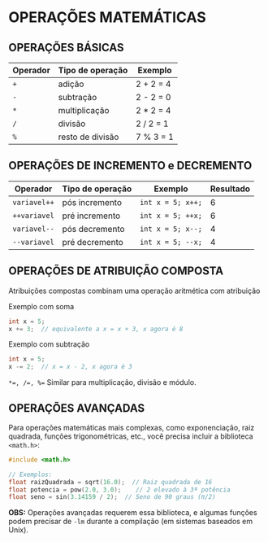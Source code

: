 # OPERAÇÕES MATEMÁTICAS

## OPERAÇÕES BÁSICAS

| Operador | Tipo de operação | Exemplo |
|--------------|------------|---------|
| `+` | adição | 2 + 2 = 4 |
| `-` | subtração | 2 - 2 = 0 |
| `*` | multiplicação | 2 * 2 = 4 |
| `/` | divisão | 2 / 2 = 1 |
| `%` | resto de divisão | 7 % 3 = 1 |

## OPERAÇÕES DE INCREMENTO e DECREMENTO

| Operador | Tipo de operação | Exemplo | Resultado |
|--------------|------------|---------|---------|
| `variavel++` | pós incremento | `int x = 5; x++;` | 6 |
| `++variavel` | pré incremento | `int x = 5; ++x;` | 6 |
| `variavel--` | pós decremento | `int x = 5; x--;` | 4 |
| `--variavel` | pré decremento | `int x = 5; --x;` | 4 |


## OPERAÇÕES DE ATRIBUIÇÃO COMPOSTA

Atribuições compostas combinam uma operação aritmética com atribuição


Exemplo com soma
~~~c
int x = 5;
x += 3;  // equivalente a x = x + 3, x agora é 8
~~~

Exemplo com subtração
~~~c
int x = 5;
x -= 2;  // x = x - 2, x agora é 3
~~~

``*=, /=, %=`` Similar para multiplicação, divisão e módulo.


## OPERAÇÕES AVANÇADAS

Para operações matemáticas mais complexas, como exponenciação, raiz quadrada, funções trigonométricas, etc., você precisa incluir a biblioteca ``<math.h>``:

~~~c
#include <math.h>

// Exemplos:
float raizQuadrada = sqrt(16.0);  // Raiz quadrada de 16
float potencia = pow(2.0, 3.0);    // 2 elevado à 3ª potência
float seno = sin(3.14159 / 2);  // Seno de 90 graus (π/2)
~~~

**OBS:** Operações avançadas requerem essa biblioteca, e algumas funções podem precisar de ``-lm`` durante a compilação (em sistemas baseados em Unix).

